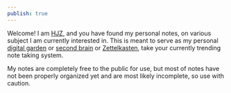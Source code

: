 ```yaml
---
publish: true
---
```


Welcome! I am [HJZ](https://hackjumpzero.ca), and you have found my personal notes, on various subject I am currently interested in. This is meant to serve as my personal [digital garden](https://joelhooks.com/digital-garden) or [second brain](https://www.buildingasecondbrain.com/) or [Zettelkasten](https://en.wikipedia.org/wiki/Zettelkasten), take your currently trending note taking system.

My notes are completely free to the public for use, but most of notes have not been properly organized yet and are most likely incomplete, so use with caution.